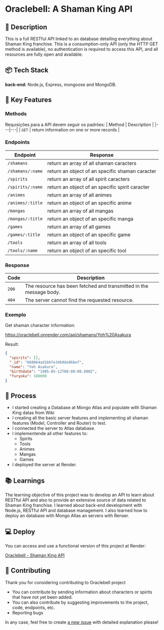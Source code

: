 # Oraclebell: A Shaman King API

## 📃 Description

This is a full RESTful API linked to an database detailing everything about Shaman King franchise. This is a consumption-only API (only the HTTP GET method is available), no authentication is required to access this API, and all resources are fully open and available.

## 📦 Tech Stack

**back-end:** Node.js, Express, mongoose and MongoDB.

## 🔑 Key Features

### Methods

Requisições para a API devem seguir os padrões:
| Method | Description |
|---|---|
| `GET` | return information on one or more records |

### Endpoints

| Endpoint         | Response                                        |
| ---------------- | ----------------------------------------------- |
| `/shamans`       | return an array of all shaman caracters         |
| `/shamans/:name` | return an object of an specific shaman caracter |
| `/spirits`       | return an array of all spirit caracters         |
| `/spirits/:name` | return an object of an specific spirit caracter |
| `/animes`        | return an array of all animes                   |
| `/animes/:title` | return an object of an specific anime           |
| `/mangas`        | return an array of all mangas                   |
| `/mangas/:title` | return an object of an specific manga           |
| `/games`         | return an array of all games                    |
| `/games/:title`  | return an object of an specific game            |
| `/tools`         | return an array of all tools                    |
| `/tools/:name`   | return an object of an specific tool            |

### Response

| Code  | Description                                                        |
| ----- | ------------------------------------------------------------------ |
| `200` | The resource has been fetched and transmitted in the message body. |
| `404` | The server cannot find the requested resource.                     |

### Exemplo

Get shaman character information:

https://oraclebell.onrender.com/api/shamans/Yoh%20Asakura

Result:

```json
{
  "spirits": [],
  "_id": "668864ad1bbfe34b0da96bef",
  "name": "Yoh Asakura",
  "birthdate": "1985-05-12T00:00:00.000Z",
  "furyoku": 108000
}
```

## 💭 Process

- I started creating a Database at Mongo Atlas and populate with Shaman King datas from Wiki
- I creating all the basic server features and implementing all shaman features (Model, Controller and Router) to test.
- I connected the server to Atlas database.
- I implementende all other features to:
  - Spirits
  - Tools
  - Animes
  - Mangas
  - Games
- I deployed the server at Render.

## 📚 Learnings

The learning objective of this project was to develop an API to learn about RESTful API and also to provide an extensive source of data related to Shaman King franchise. I learned about back-end development with Node.js, RESTful API and database management. I also learned how to deploy an database with Mongo Atlas an servers with Renser.

## 💻 Deploy

You can access and use a functional version of this project at Render:

[Oraclebell - Shaman King API](https://oraclebell.onrender.com/api)

## 🙏 Contributing

Thank you for considering contributing to Oraclebell project

- You can contribute by sending information about characters or spirits that have not yet been added.
- You can also contribute by suggesting improvements to the project, code, endpoints, etc.
- Reporting bugs

In any case, feel free to create [a new issue](https://github.com/PedroEugenioDev/Oraclebell/issues) with detailed explanation please!
